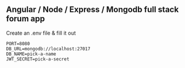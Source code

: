 ## Angular / Node / Express / Mongodb full stack forum app

Create an .env file & fill it out

```env
PORT=8080
DB_URL=mongodb://localhost:27017
DB_NAME=pick-a-name
JWT_SECRET=pick-a-secret
```

